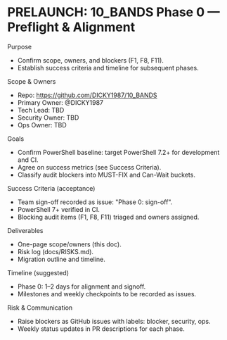 # PRELAUNCH: 10_BANDS Phase 0 — Preflight & Alignment

Purpose
- Confirm scope, owners, and blockers (F1, F8, F11).
- Establish success criteria and timeline for subsequent phases.

Scope & Owners
- Repo: https://github.com/DICKY1987/10_BANDS
- Primary Owner: @DICKY1987
- Tech Lead: TBD
- Security Owner: TBD
- Ops Owner: TBD

Goals
- Confirm PowerShell baseline: target PowerShell 7.2+ for development and CI.
- Agree on success metrics (see Success Criteria).
- Classify audit blockers into MUST-FIX and Can-Wait buckets.

Success Criteria (acceptance)
- Team sign-off recorded as issue: "Phase 0: sign-off".
- PowerShell 7+ verified in CI.
- Blocking audit items (F1, F8, F11) triaged and owners assigned.

Deliverables
- One-page scope/owners (this doc).
- Risk log (docs/RISKS.md).
- Migration outline and timeline.

Timeline (suggested)
- Phase 0: 1–2 days for alignment and signoff.
- Milestones and weekly checkpoints to be recorded as issues.

Risk & Communication
- Raise blockers as GitHub issues with labels: blocker, security, ops.
- Weekly status updates in PR descriptions for each phase.

